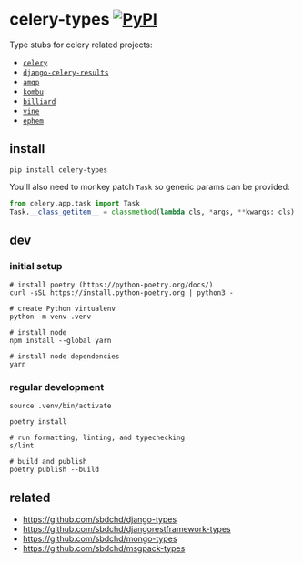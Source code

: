 # celery-types [![PyPI](https://img.shields.io/pypi/v/celery-types.svg)](https://pypi.org/project/celery-types/)

Type stubs for celery related projects:

- [`celery`](https://github.com/celery/celery)
- [`django-celery-results`](https://github.com/celery/django-celery-results)
- [`amqp`](http://github.com/celery/py-amqp)
- [`kombu`](https://github.com/celery/kombu)
- [`billiard`](https://github.com/celery/billiard)
- [`vine`](https://github.com/celery/vine)
- [`ephem`](https://github.com/brandon-rhodes/pyephem)

## install

```shell
pip install celery-types
```

You'll also need to monkey patch `Task` so generic params can be provided:

```python
from celery.app.task import Task
Task.__class_getitem__ = classmethod(lambda cls, *args, **kwargs: cls) # type: ignore[attr-defined]
```

## dev

### initial setup

```shell
# install poetry (https://python-poetry.org/docs/)
curl -sSL https://install.python-poetry.org | python3 -

# create Python virtualenv
python -m venv .venv

# install node
npm install --global yarn

# install node dependencies
yarn
```

### regular development

```shell
source .venv/bin/activate

poetry install

# run formatting, linting, and typechecking
s/lint

# build and publish
poetry publish --build
```

## related

- <https://github.com/sbdchd/django-types>
- <https://github.com/sbdchd/djangorestframework-types>
- <https://github.com/sbdchd/mongo-types>
- <https://github.com/sbdchd/msgpack-types>
